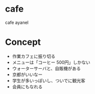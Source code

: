# cafe

cafe ayanel

# Concept

- 作業カフェに振り切る
- メニューは「コーヒー 500円」しかない
- ウォーターサーバと、自販機がある
- 京都がいいなー
- 学生が多いっぽいし、ついでに観光客
- 会員にもなれる
